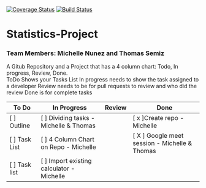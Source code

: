 [![Coverage Status](https://coveralls.io/repos/github/mpn6/Statistics-Project/badge.svg?branch=master)](https://coveralls.io/github/mpn6/Statistics-Project?branch=master)
[![Build Status](https://travis-ci.com/mpn6/Statistics-Project.svg?branch=master)](https://travis-ci.com/mpn6/Statistics-Project)

# Statistics-Project

### Team Members: Michelle Nunez and Thomas Semiz

A Gitub Repository and a Project that has a 4 column chart: Todo, In progress, Review, Done.  
ToDo Shows your Tasks List
In progress needs to show the task assigned to a developer
Review needs to be for pull requests to review and who did the review
Done is for complete tasks

To Do | In Progress | Review | Done
------|-------------|--------|-------
[ ] Outline | [ ] Dividing tasks - Michelle & Thomas | | [ x ]Create repo - Michelle
[ ] Task List | [ ] 4 Column Chart on Repo - Michelle | | [ X ] Google meet session - Michelle & Thomas
[ ] Task list | [ ] Import existing calculator - Michelle | |


